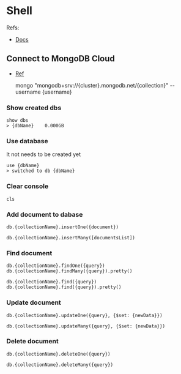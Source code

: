 # Shell

Refs:
* [Docs](https://docs.mongodb.com/manual/mongo/)

## Connect to MongoDB Cloud
* [Ref](https://docs.atlas.mongodb.com/mongo-shell-connection/)

    mongo "mongodb+srv://{cluster}.mongodb.net/{collection}" --username {username}

### Show created dbs
    show dbs
    > {dbName}    0.000GB

### Use database
It not needs to be created yet

    use {dbName}
    > switched to db {dbName}

### Clear console
    cls

### Add document to dabase
    db.{collectionName}.insertOne({document})

    db.{collectionName}.insertMany([documentsList])

### Find document
    db.{collectionName}.findOne({query})
    db.{collectionName}.findMany({query}).pretty()

    db.{collectionName}.find({query})
    db.{collectionName}.find({query}).pretty()

### Update document
    db.{collectionName}.updateOne({query}, {$set: {newData}})

    db.{collectionName}.updateMany({query}, {$set: {newData}})

### Delete document
    db.{collectionName}.deleteOne({query})

    db.{collectionName}.deleteMany({query})
